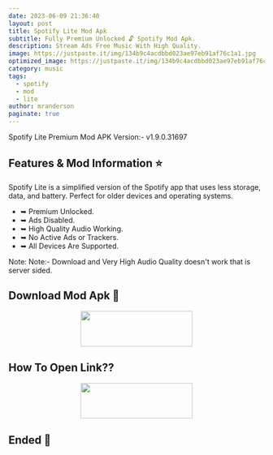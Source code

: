 ```yaml
---
date: 2023-06-09 21:36:40
layout: post
title: Spotify Lite Mod Apk
subtitle: Fully Premium Unlocked 🔓 Spotify Mod Apk.
description: Stream Ads Free Music With High Quality.
image: https://justpaste.it/img/134b9c4acdbbd023ae97eb91af76c1a1.jpg
optimized_image: https://justpaste.it/img/134b9c4acdbbd023ae97eb91af76c1a1.jpg
category: music
tags:
  - spotify
  - mod
  - lite
author: mranderson
paginate: true
---
```


Spotify Lite Premium Mod APK
Version:-  v1.9.0.31697

<!--page-->

## Features & Mod Information ⭐
Spotify Lite is a simplified version of the Spotify app that uses less storage, data, and battery. Perfect for older devices and operating systems.

- ➥ Premium Unlocked.
- ➥ Ads Disabled.
- ➥ High Quality Audio Working.
- ➥ No Active Ads or Trackers.
- ➥ All Devices Are Supported.

Note: Note:- Download and Very High Audio Quality doesn't work that is server sided.

## Download Mod Apk 📩

<p align="center"><a href="https://tinyurl.com/2b4plfxu"><img src="https://img.shields.io/badge/Download-Now-black?&style=for-the-badge&logo=download" width="220" height="70.45"></a></p>


## How To Open Link??

<p align="center"><a href="https://t.me/HowToRedirect/5"><img src="https://img.shields.io/badge/HowToOpen-Link-black?&style=for-the-badge&logo=telegram" width="220" height="70.45"></a></p>

## Ended 👀
